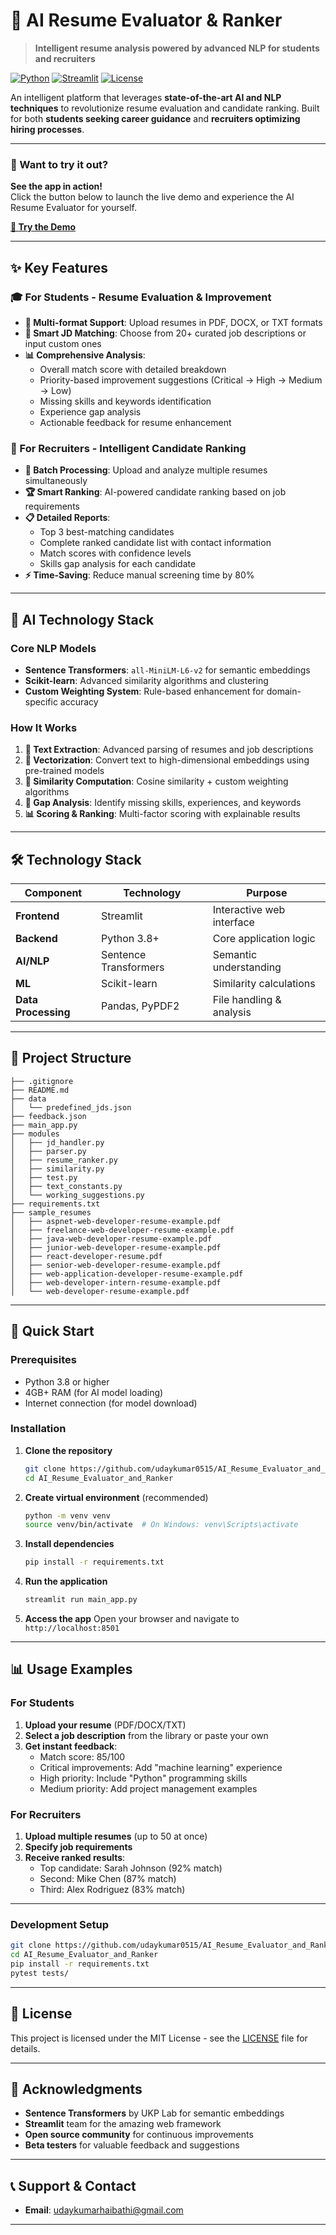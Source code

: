 # 🤖 AI Resume Evaluator & Ranker

> **Intelligent resume analysis powered by advanced NLP for students and recruiters**

[![Python](https://img.shields.io/badge/Python-3.8+-blue.svg)](https://python.org)
[![Streamlit](https://img.shields.io/badge/Streamlit-1.28+-red.svg)](https://streamlit.io)
[![License](https://img.shields.io/badge/License-MIT-green.svg)](LICENSE)



An intelligent platform that leverages **state-of-the-art AI and NLP techniques** to revolutionize resume evaluation and candidate ranking. Built for both **students seeking career guidance** and **recruiters optimizing hiring processes**.

---

### 🚀 Want to try it out?  
**See the app in action!**  
Click the button below to launch the live demo and experience the AI Resume Evaluator for yourself.

[**🚀 Try the Demo**](https://airesumeevaluator.streamlit.app/)

---

## ✨ Key Features

### 🎓 For Students - Resume Evaluation & Improvement
- **📄 Multi-format Support**: Upload resumes in PDF, DOCX, or TXT formats
- **🎯 Smart JD Matching**: Choose from 20+ curated job descriptions or input custom ones
- **📊 Comprehensive Analysis**:
  - Overall match score with detailed breakdown
  - Priority-based improvement suggestions (Critical → High → Medium → Low)
  - Missing skills and keywords identification
  - Experience gap analysis
  - Actionable feedback for resume enhancement

### 👔 For Recruiters - Intelligent Candidate Ranking
- **📁 Batch Processing**: Upload and analyze multiple resumes simultaneously
- **🏆 Smart Ranking**: AI-powered candidate ranking based on job requirements
- **📋 Detailed Reports**:
  - Top 3 best-matching candidates
  - Complete ranked candidate list with contact information
  - Match scores with confidence levels
  - Skills gap analysis for each candidate
- **⚡ Time-Saving**: Reduce manual screening time by 80%

---

## 🧠 AI Technology Stack

### Core NLP Models
- **Sentence Transformers**: `all-MiniLM-L6-v2` for semantic embeddings
- **Scikit-learn**: Advanced similarity algorithms and clustering
- **Custom Weighting System**: Rule-based enhancement for domain-specific accuracy

### How It Works
1. **📖 Text Extraction**: Advanced parsing of resumes and job descriptions
2. **🔢 Vectorization**: Convert text to high-dimensional embeddings using pre-trained models
3. **📐 Similarity Computation**: Cosine similarity + custom weighting algorithms
4. **🎯 Gap Analysis**: Identify missing skills, experiences, and keywords
5. **📊 Scoring & Ranking**: Multi-factor scoring with explainable results


---

## 🛠️ Technology Stack

| Component | Technology | Purpose |
|-----------|------------|---------|
| **Frontend** | Streamlit | Interactive web interface |
| **Backend** | Python 3.8+ | Core application logic |
| **AI/NLP** | Sentence Transformers | Semantic understanding |
| **ML** | Scikit-learn | Similarity calculations |
| **Data Processing** | Pandas, PyPDF2 | File handling & analysis |

---

## 📁 Project Structure

```
├── .gitignore
├── README.md
├── data
│   └── predefined_jds.json
├── feedback.json
├── main_app.py
├── modules
│   ├── jd_handler.py
│   ├── parser.py
│   ├── resume_ranker.py
│   ├── similarity.py
│   ├── test.py
│   ├── text_constants.py
│   └── working_suggestions.py
├── requirements.txt
├── sample_resumes
│   ├── aspnet-web-developer-resume-example.pdf
│   ├── freelance-web-developer-resume-example.pdf
│   ├── java-web-developer-resume-example.pdf
│   ├── junior-web-developer-resume-example.pdf
│   ├── react-developer-resume.pdf
│   ├── senior-web-developer-resume-example.pdf
│   ├── web-application-developer-resume-example.pdf
│   ├── web-developer-intern-resume-example.pdf
│   └── web-developer-resume-example.pdf
```


---

## 🚀 Quick Start

### Prerequisites
- Python 3.8 or higher
- 4GB+ RAM (for AI model loading)
- Internet connection (for model download)

### Installation

1. **Clone the repository**
   ```bash
   git clone https://github.com/udaykumar0515/AI_Resume_Evaluator_and_Ranker.git
   cd AI_Resume_Evaluator_and_Ranker
   ```

2. **Create virtual environment** (recommended)
   ```bash
   python -m venv venv
   source venv/bin/activate  # On Windows: venv\Scripts\activate
   ```

3. **Install dependencies**
   ```bash
   pip install -r requirements.txt
   ```

4. **Run the application**
   ```bash
   streamlit run main_app.py
   ```

5. **Access the app**
   Open your browser and navigate to `http://localhost:8501`


---

## 📊 Usage Examples

### For Students
1. **Upload your resume** (PDF/DOCX/TXT)
2. **Select a job description** from the library or paste your own
3. **Get instant feedback**:
   - Match score: 85/100
   - Critical improvements: Add "machine learning" experience
   - High priority: Include "Python" programming skills
   - Medium priority: Add project management examples

### For Recruiters
1. **Upload multiple resumes** (up to 50 at once)
2. **Specify job requirements**
3. **Receive ranked results**:
   - Top candidate: Sarah Johnson (92% match)
   - Second: Mike Chen (87% match)
   - Third: Alex Rodriguez (83% match)

---

### Development Setup
```bash
git clone https://github.com/udaykumar0515/AI_Resume_Evaluator_and_Ranker.git
cd AI_Resume_Evaluator_and_Ranker
pip install -r requirements.txt
pytest tests/
```

---

## 📄 License

This project is licensed under the MIT License - see the [LICENSE](LICENSE) file for details.

---

## 🙏 Acknowledgments

- **Sentence Transformers** by UKP Lab for semantic embeddings
- **Streamlit** team for the amazing web framework
- **Open source community** for continuous improvements
- **Beta testers** for valuable feedback and suggestions

---

## 📞 Support & Contact

- **Email**: udaykumarhaibathi@gmail.com

---
